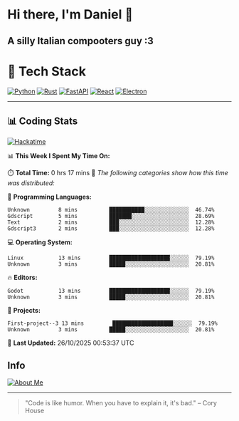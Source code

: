 # Hi there, I'm Daniel 👋

## A silly Italian compooters guy :3

# 🚀 Tech Stack

[![Python](https://img.shields.io/badge/Python-3.13%2B-blue?style=for-the-badge&logo=python&logoColor=white)](https://www.python.org/)
[![Rust](https://img.shields.io/badge/Rust-1.87%2B-black?style=for-the-badge&logo=rust&logoColor=white)](https://www.rust-lang.org/)
[![FastAPI](https://img.shields.io/badge/FastAPI-0.110.0%2B-green?style=for-the-badge&logo=fastapi&logoColor=white)](https://fastapi.tiangolo.com/)
[![React](https://img.shields.io/badge/React-19.1.0%2B-blue?style=for-the-badge&logo=react&logoColor=white)](https://react.dev/)
[![Electron](https://img.shields.io/badge/Electron-36.2.0%2B-dark?style=for-the-badge&logo=electron&logoColor=white)](https://www.electronjs.org/)

---

## 📊 Coding Stats

[![Hackatime](https://img.shields.io/badge/Hackatime-Hack%20Club-orange?style=for-the-badge&logo=wakatime&logoColor=white)](https://hackatime.hackclub.com)

<!--START_SECTION:waka-->
📊 **This Week I Spent My Time On:**

⏱️ **Total Time:** 0 hrs 17 mins
📝 *The following categories show how this time was distributed:*

💬 **Programming Languages:**
```text
Unknown         8 mins          ███████████░░░░░░░░░░░░░░  46.74%
Gdscript        5 mins          ███████░░░░░░░░░░░░░░░░░░  28.69%
Text            2 mins          ███░░░░░░░░░░░░░░░░░░░░░░  12.28%
Gdscript3       2 mins          ███░░░░░░░░░░░░░░░░░░░░░░  12.28%
```

💻 **Operating System:**
```text
Linux           13 mins         ███████████████████░░░░░░  79.19%
Unknown         3 mins          █████░░░░░░░░░░░░░░░░░░░░  20.81%
```

🔥 **Editors:**
```text
Godot           13 mins         ███████████████████░░░░░░  79.19%
Unknown         3 mins          █████░░░░░░░░░░░░░░░░░░░░  20.81%
```

📁 **Projects:**
```text
First-project--3 13 mins         ███████████████████░░░░░░  79.19%
Unknown         3 mins          █████░░░░░░░░░░░░░░░░░░░░  20.81%
```

📅 **Last Updated:** 26/10/2025 00:53:37 UTC

<!--END_SECTION:waka-->


## Info
[![About Me](https://img.shields.io/badge/About--Me-black?style=for-the-badge&logo=numpy&logoColor=white)](https://danielscos.github.io/about_me)

---

> "Code is like humor. When you have to explain it, it's bad." – Cory House
